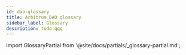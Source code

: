 ```yaml
---
id: dao-glossary
title: Arbitrum DAO glossary
sidebar_label: Glossary
description: todo:qqq
---
```


import GlossaryPartial from '@site/docs/partials/_glossary-partial.md';

<GlossaryPartial />